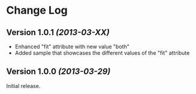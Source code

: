 Change Log
==========

Version 1.0.1 *(2013-03-XX)*
----------------------------
* Enhanced "fit" attribute with new value "both"
* Added sample that showcases the different values of the "fit" attribute


Version 1.0.0 *(2013-03-29)*
----------------------------
Initial release.
